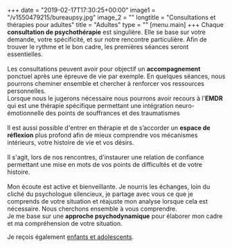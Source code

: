 +++
date = "2019-02-17T17:30:25+00:00"
image1 = "/v1550479215/bureaupsy.jpg"
image_2 = ""
longtitle = "Consultations et thérapies pour adultes"
title = "Adultes"
type = ""
[menu.main]
+++
Chaque **consultation de psychothérapie** est singulière. Elle se base sur votre demande, votre spécificité, et sur notre rencontre particulière. Afin de trouver le rythme et le bon cadre, les premières séances seront essentielles.   
 ​  
 Les consultations peuvent avoir pour objectif un **accompagnement** ponctuel après une épreuve de vie par exemple. En quelques séances, nous pourrons cheminer ensemble et chercher à renforcer vos ressources personnelles.   
 Lorsque nous le jugerons nécessaire nous pourrons avoir recours à l'**EMDR** qui est une thérapie spécifique permettant une intégration neuro-émotionnelle des points de souffrances et des traumatismes  
 ​  
 Il est aussi possible d'entrer en thérapie et de s’accorder un **espace de réflexion** plus profond afin de mieux comprendre vos mécanismes intérieurs, votre histoire de vie et vos désirs.   
 ​  
 Il s'agit, lors de nos rencontres, d'instaurer une relation de confiance permettant une mise en mots de vos points de difficultés et de votre histoire.  
 ​  
 Mon écoute est active et bienveillante. Je nourris les échanges, loin du cliché du psychologue silencieux, je partage avec vous ce que je comprends de votre situation et réajuste mon analyse lorsque cela est nécessaire. Nous cherchons ensemble à vous comprendre.  
 Je me base sur une **approche psychodynamique** pour élaborer mon cadre et ma compréhension de votre situation.  
  
 Je reçois également [enfants et adolescents]().